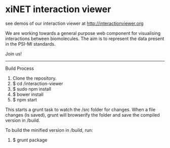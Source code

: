 xiNET interaction viewer
========================

see demos of our interaction viewer at http://interactionviewer.org

We are working towards a general purpose web component for visualising interactions between biomolecules. 
The aim is to represent the data present in the PSI-MI standards.

Join us!

----------------
Build Process


1. Clone the repository.
2. $ cd /interaction-viewer
3. $ sudo npm install
4. $ bower install
5. $ npm start

This starts a grunt task to watch the /src folder for changes. When a file changes (is saved), grunt will browserify the folder and save the compiled version in /build.

To build the minified version in /build, run:

1. $ grunt package

